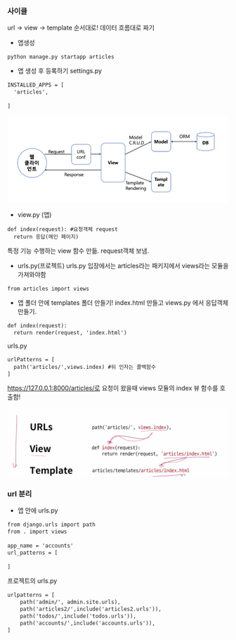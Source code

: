 ### 사이클
url -> view -> template 순서대로! 데이터 흐름대로 짜기
- 앱생성
```
python manage.py startapp articles
```

- 앱 생성 후 등록하기
settings.py
```
INSTALLED_APPS = [
  'articles',

]
```

![mtv](./MTV.png)
- view.py (앱)
```
def index(request): #요청객체 request
  return 응답(메인 페이지)
```
특정 기능 수행하는 view 함수 만듦.
request객체 보냄.
- urls.py(프로젝트)
urls.py 입장에서는 articles라는 패키지에서 views라는 모듈을 가져와야함
```
from articles import views
```
- 앱 폴더 안에 templates 폴더 만들기!
index.html 만들고
views.py 에서 응답객체 만들기.
```
def index(request):
  return render(request, 'index.html')
```
urls.py
```
urlPatterns = [
  path('articles/',views.index) #뒤 인자는 콜백함수
]
```
https://127.0.0.1:8000/articles/로 요청이 왔을때 views 모듈의 index 뷰 함수를 호출함!

![flow](./flow.png)

### url 분리
- 앱 안에 urls.py
```
from django.urls import path
from . import views

app_name = 'accounts'
url_patterns = [
    
]
```
프로젝트의 urls.py
```
urlpatterns = [
    path('admin/', admin.site.urls),
    path('articles2/',include('articles2.urls')),
    path('todos/',include('todos.urls')),
    path('accounts/',include('accounts.urls')),
]
```